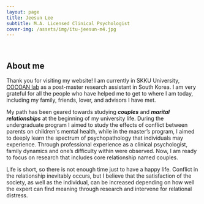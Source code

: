```yaml
---
layout: page
title: Jeesun Lee 
subtitle: M.A. Licensed Clinical Psychologist  
cover-img: /assets/img/itu-jeesun-m4.jpg
---
```


<br/>

## About me

Thank you for visiting my website! I am currently in SKKU University, [COCOAN lab](https://cocoanlab.github.io/) as a post-master research assistant in South Korea. I am very grateful for all the people who have helped me to get to where I am today, including my family, friends, lover, and advisors I have met. 

My path has been geared towards studying **_couples_** and **_marital relationships_** at the beginning of my university life. During the undergraduate program I aimed to study the effects of conflict between parents on children's mental health, while in the master’s program, I aimed to deeply learn the spectrum of psychopathology that individuals may experience. Through professional experience as a clinical psychologist, family dynamics and one’s difficulty within were observed. Now, I am ready to focus on research that includes core relationship named couples.

Life is short, so there is not enough time just to have a happy life. Conflict in the relationship inevitably occurs, but I believe that the satisfaction of the society, as well as the individual, can be increased depending on how well the expert can find meaning through research and intervene for relational distress.






